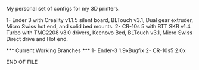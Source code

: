 My personal set of configs for my 3D printers.

1- Ender 3 with Creality v1.1.5 silent board, BLTouch v3.1, Dual gear extruder, Micro Swiss hot end, and solid bed mounts.
2- CR-10s 5 with BTT SKR v1.4 Turbo with TMC2208 v3.0 drivers, Keenovo Bed, BLTouch v3.1, Micro Swiss Direct drive and Hot end.

*** Current Working Branches ***
1- Ender-3 1.9xBugfix
2- CR-10s5 2.0x

END OF FILE
